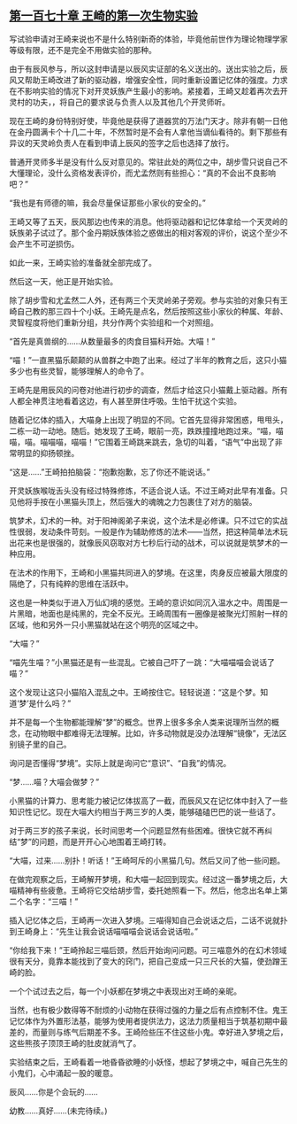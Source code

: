 ## [第一百七十章 王崎的第一次生物实验](https://www.xxbiquge.com/11_11207/8921620.html)


  写试验申请对王崎来说也不是什么特别新奇的体验，毕竟他前世作为理论物理学家等级有限，还不是完全不用做实验的那种。

  由于有辰风参与，所以这封申请是以辰风实证部的名义送出的。送出实验之后，辰风又帮助王崎改进了新的驱动器，增强安全性，同时重新设置记忆体的强度。力求在不影响实验的情况下对开灵妖族产生最小的影响。紧接着，王崎又趁着再次去开灵村的功夫，，将自己的要求说与负责人以及其他几个开灵师听。

  现在王崎的身份特别好使，毕竟他是获得了道器赏的万法门天才。除非有朝一日他在金丹圆满卡个十几二十年，不然暂时是不会有人拿他当谪仙看待的。剩下那些有异议的天灵岭负责人在看到申请上辰风的签字之后也选择了放行。

  普通开灵师多半是没有什么反对意见的。常驻此处的两位之中，胡步雪只说自己不大懂理论，没什么资格发表评价，而尤孟然则有些担心：“真的不会出不良影响吧？”

  “我也是有师德的嘛，我会尽量保证那些小家伙的安全的。”

  王崎又等了五天，辰风那边也传来的消息。他将驱动器和记忆体拿给一个天灵岭的妖族弟子试过了。那个金丹期妖族体验之惑做出的相对客观的评价，说这个至少不会产生不可逆损伤。

  如此一来，王崎实验的准备就全部完成了。

  然后这一天，他正是开始实验。

  除了胡步雪和尤孟然二人外，还有两三个天灵岭弟子旁观。参与实验的对象只有王崎自己教的那三四十个小妖。王崎先是点名，然后按照这些小家伙的种属、年龄、灵智程度将他们重新分组，共分作两个实验组和一个对照组。

  “首先是真兽纲的……从数量最多的肉食目猫科开始。大喵！”

  “喵！”一直黑猫乐颠颠的从兽群之中跑了出来。经过了半年的教育之后，这只小猫多少也有些灵智，能够理解人的命令了。

  王崎先是用辰风的问卷对他进行初步的调查，然后才给这只小猫戴上驱动器。所有人都全神贯注地看着这边，有人甚至屏住呼吸。生怕干扰这个实验。

  随着记忆体的插入，大喵身上出现了明显的不同。它首先显得非常困惑，甩甩头，二栋一动一动地。随后。她发现了王崎，眼前一亮，跌跌撞撞地跑过来。“喵，喵喵，喵。喵喵喵，喵喵！”它围着王崎跳来跳去，急切的叫着，“语气”中出现了非常明显的抑扬顿挫。

  “这是……”王崎拍拍脑袋：“抱歉抱歉，忘了你还不能说话。”

  开灵妖族喉咙舌头没有经过特殊修炼，不适合说人话。不过王崎对此早有准备。只见他将手按在小黑猫头顶上，然后强大的魂魄之力包裹住了对方的脑袋。

  筑梦术，幻术的一种。对于阳神阁弟子来说，这个法术是必修课。只不过它的实战性很弱，发动条件苛刻。一般是作为辅助修炼的法术——当然，把这种简单法术玩出花来也是很强的，就像辰风窃取对方七秒后行动的战术，可以说就是筑梦术的一种应用。

  在法术的作用下，王崎和小黑猫共同进入的梦境。在这里，肉身反应被最大限度的隔绝了，只有纯粹的思维在活跃中。

  这也是一种类似于进入万仙幻境的感觉。王崎的意识如同沉入温水之中。周围是一片黑暗，地面也是纯黑的，完全不反光。王崎周围有一圈像是被聚光灯照射一样的区域，他和另外一只小黑猫就站在这个明亮的区域之中。

  “大喵？”

  “喵先生喵？”小黑猫还是有一些混乱。它被自己吓了一跳：“大喵喵喵会说话了喵？”

  这个发现让这只小猫陷入混乱之中。王崎按住它。轻轻说道：“这是个梦。知道‘梦’是什么吗？”

  并不是每一个生物都能理解“梦”的概念。世界上很多多余人类来说理所当然的概念，在动物眼中都难得无法理解。比如，许多动物就是没办法理解“镜像”，无法区别镜子里的自己。

  询问是否懂得“梦境”。实际上就是询问它“意识”、“自我”的情况。

  “梦……喵？大喵会做梦？”

  小黑猫的计算力、思考能力被记忆体拔高了一截，而辰风又在记忆体中封入了一些知识性记忆。现在大喵大约相当于两三岁的人类，能够磕磕巴巴的说一些话了。

  对于两三岁的孩子来说，长时间思考一个问题显然有些困难。很快它就不再纠结“梦”的问题，而是开开心心地围着王崎打转。

  “大喵，过来……别扑！听话！”王崎呵斥的小黑猫几句。然后又问了他一些问题。

  在做完观察之后，王崎解开梦境，和大喵一起回到现实。经过这一番梦境之后，大喵精神有些疲惫。王崎将它交给胡步雪，委托她照看一下。然后，他念出名单上第二个名字：“三喵！”

  插入记忆体之后，王崎再一次进入梦境。三喵得知自己会说话之后，二话不说就扑到王崎身上：“先生让我会说话喵喵喵会说话会说话啦。”

  “你给我下来！”王崎拎起三喵后颈，然后开始询问问题。可三喵意外的在幻术领域很有天分，竟靠本能找到了变大的窍门，把自己变成一只三尺长的大猫，使劲蹭王崎的脸。

  一个个试过去之后，每一个小妖都在梦境之中表现出对王崎的亲昵。

  当然，也有极少数得等不耐烦的小动物在获得过强的力量之后有点控制不住。鬼王记忆体作为外置形法基，能够为使用者提供法力，这法力质量相当于筑基初期中最差的，而量则与练气后期差不多。王崎险些压不住这些小鬼。幸好进入梦境之后，这些熊孩子顶顶王崎的肚皮就消气了。

  实验结束之后，王崎看着一地昏昏欲睡的小妖怪，想起了梦境之中，喊自己先生的小鬼们，心中涌起一股的暖意。

  辰风……你是个会玩的……

  幼教……真好……(未完待续。)
